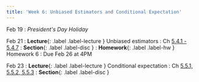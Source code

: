 ```yaml
---
title: 'Week 6: Unbiased Estimators and Conditional Expectation'
---
```


Feb 19
: *President's Day Holiday*

Feb 21
: **Lecture**{: .label .label-lecture } Unbiased estimators
    : Ch [5.4.1 - 5.4.7](http://stat88.org/textbook/content/Chapter_05/04_Unbiased_Estimators.html)
: **Section**{: .label .label-disc }
: **Homework**{: .label .label-hw } Homework 6
    : Due Feb 26 at 4PM

Feb 23
: **Lecture**{: .label .label-lecture } Conditional expectation
    : Ch [5.5.1, 5.5.2, 5.5.3](http://stat88.org/textbook/content/Chapter_05/05_Conditional_Expectation.html)
: **Section**{: .label .label-disc }
